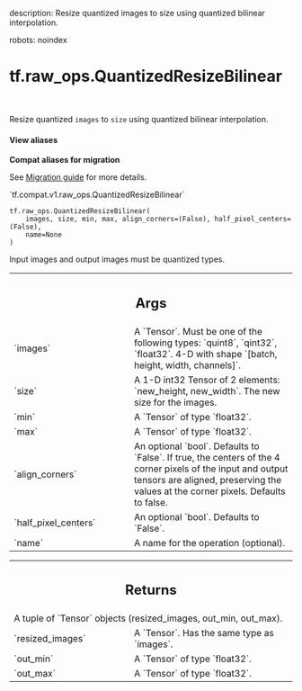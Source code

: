 description: Resize quantized images to size using quantized bilinear interpolation.

robots: noindex

# tf.raw_ops.QuantizedResizeBilinear

<!-- Insert buttons and diff -->

<table class="tfo-notebook-buttons tfo-api nocontent" align="left">

</table>



Resize quantized `images` to `size` using quantized bilinear interpolation.

<section class="expandable">
  <h4 class="showalways">View aliases</h4>
  <p>
<b>Compat aliases for migration</b>
<p>See
<a href="https://www.tensorflow.org/guide/migrate">Migration guide</a> for
more details.</p>
<p>`tf.compat.v1.raw_ops.QuantizedResizeBilinear`</p>
</p>
</section>

<pre class="devsite-click-to-copy prettyprint lang-py tfo-signature-link">
<code>tf.raw_ops.QuantizedResizeBilinear(
    images, size, min, max, align_corners=(False), half_pixel_centers=(False),
    name=None
)
</code></pre>



<!-- Placeholder for "Used in" -->

Input images and output images must be quantized types.

<!-- Tabular view -->
 <table class="responsive fixed orange">
<colgroup><col width="214px"><col></colgroup>
<tr><th colspan="2"><h2 class="add-link">Args</h2></th></tr>

<tr>
<td>
`images`
</td>
<td>
A `Tensor`. Must be one of the following types: `quint8`, `qint32`, `float32`.
4-D with shape `[batch, height, width, channels]`.
</td>
</tr><tr>
<td>
`size`
</td>
<td>
A 1-D int32 Tensor of 2 elements: `new_height, new_width`.  The
new size for the images.
</td>
</tr><tr>
<td>
`min`
</td>
<td>
A `Tensor` of type `float32`.
</td>
</tr><tr>
<td>
`max`
</td>
<td>
A `Tensor` of type `float32`.
</td>
</tr><tr>
<td>
`align_corners`
</td>
<td>
An optional `bool`. Defaults to `False`.
If true, the centers of the 4 corner pixels of the input and output tensors are
aligned, preserving the values at the corner pixels. Defaults to false.
</td>
</tr><tr>
<td>
`half_pixel_centers`
</td>
<td>
An optional `bool`. Defaults to `False`.
</td>
</tr><tr>
<td>
`name`
</td>
<td>
A name for the operation (optional).
</td>
</tr>
</table>



<!-- Tabular view -->
 <table class="responsive fixed orange">
<colgroup><col width="214px"><col></colgroup>
<tr><th colspan="2"><h2 class="add-link">Returns</h2></th></tr>
<tr class="alt">
<td colspan="2">
A tuple of `Tensor` objects (resized_images, out_min, out_max).
</td>
</tr>
<tr>
<td>
`resized_images`
</td>
<td>
A `Tensor`. Has the same type as `images`.
</td>
</tr><tr>
<td>
`out_min`
</td>
<td>
A `Tensor` of type `float32`.
</td>
</tr><tr>
<td>
`out_max`
</td>
<td>
A `Tensor` of type `float32`.
</td>
</tr>
</table>

